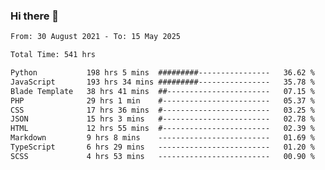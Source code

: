 ### Hi there 👋

<!--
**dominoto/dominoto** is a ✨ _special_ ✨ repository because its `README.md` (this file) appears on your GitHub profile.

Here are some ideas to get you started:

- 🔭 I’m currently working on ...
- 🌱 I’m currently learning ...
- 👯 I’m looking to collaborate on ...
- 🤔 I’m looking for help with ...
- 💬 Ask me about ...
- 📫 How to reach me: ...
- 😄 Pronouns: ...
- ⚡ Fun fact: ...
-->
<!--START_SECTION:waka-->

```txt
From: 30 August 2021 - To: 15 May 2025

Total Time: 541 hrs

Python           198 hrs 5 mins  #########----------------   36.62 %
JavaScript       193 hrs 34 mins #########----------------   35.78 %
Blade Template   38 hrs 41 mins  ##-----------------------   07.15 %
PHP              29 hrs 1 min    #------------------------   05.37 %
CSS              17 hrs 36 mins  #------------------------   03.25 %
JSON             15 hrs 3 mins   #------------------------   02.78 %
HTML             12 hrs 55 mins  #------------------------   02.39 %
Markdown         9 hrs 8 mins    -------------------------   01.69 %
TypeScript       6 hrs 29 mins   -------------------------   01.20 %
SCSS             4 hrs 53 mins   -------------------------   00.90 %
```

<!--END_SECTION:waka-->
